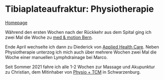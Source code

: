 # Tibiaplateaufraktur: Physiotherapie

[Homepage](index.md)

Während den ersten Wochen nach der Rückkehr aus dem Spital ging ich zwei Mal die Woche zu [med & motion Bern](https://www.medandmotion.ch/bern.php).

Ende April wechselte ich dann zu Diederick von [Applied Health Care](https://www.applied-health-care.ch). Neben Physiotherapie unterzog ich mich auch über mehrere Wochen zwei Mal die Woche einer manuellen Lymphdrainage bei Marco.

Seit Sommer 2021 fahre ich alle 1-2 Wochen zur Massage und Akupunktur zu Christian, dem Mitinhaber von [Physio + TCM](https://physiotcm.ch) in Schwarzenburg.

